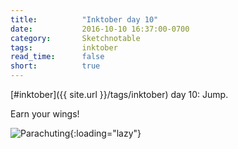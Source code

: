 ```yaml
---
title:          "Inktober day 10"
date:           2016-10-10 16:37:00-0700
category:       Sketchnotable
tags:           inktober
read_time:      false
short:          true
---
```

[#inktober]({{ site.url }}/tags/inktober) day 10: Jump.

Earn your wings!

![Parachuting](https://media.bennorris.org/images/sketchnotable/inktober-2016/inktober-day-10.jpg){:loading="lazy"}
